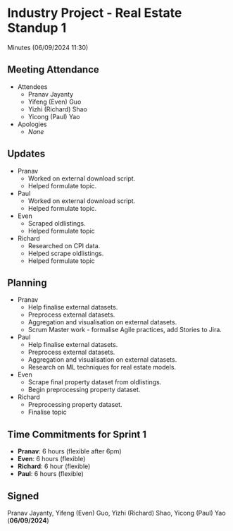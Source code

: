 # Industry Project - Real Estate Standup 1
Minutes (06/09/2024 11:30)
## Meeting Attendance
- Attendees
  - Pranav Jayanty
  - Yifeng (Even) Guo
  - Yizhi (Richard) Shao
  - Yicong (Paul) Yao
- Apologies
  - *None*
## Updates
- Pranav
  - Worked on external download script.
  - Helped formulate topic.
- Paul
  - Worked on external download script.
  - Helped formulate topic.
- Even
  - Scraped oldlistings.
  - Helped formulate topic
- Richard
  - Researched on CPI data.
  - Helped scrape oldlistings.
  - Helped formulate topic
## Planning
- Pranav
  - Help finalise external datasets.
  - Preprocess external datasets.
  - Aggregation and visualisation on external datasets.
  - Scrum Master work - formalise Agile practices, add Stories to Jira.
- Paul
  - Help finalise external datasets.
  - Preprocess external datasets.
  - Aggregation and visualisation on external datasets.
  - Research on ML techniques for real estate models.
- Even
  - Scrape final property dataset from oldlistings.
  - Begin preprocessing property dataset.
- Richard
  - Preprocessing property dataset.
  - Finalise topic
## Time Commitments for Sprint 1
- **Pranav**: 6 hours (flexible after 6pm)
- **Even**: 6 hours (flexible)
- **Richard**: 6 hour (flexible)
- **Paul**: 6 hours (flexible)
## Signed
Pranav Jayanty, Yifeng (Even) Guo, Yizhi (Richard) Shao, Yicong (Paul) Yao (**06/09/2024**)
